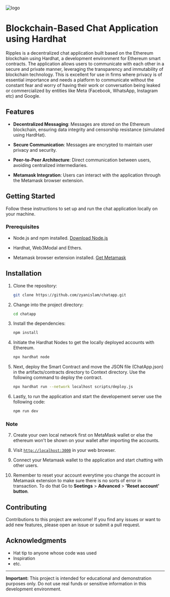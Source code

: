 ![logo](https://github.com/zyanislam/chatapp/assets/89903034/dcf6ad2f-c46e-4cc8-b54f-8fed344595e4)

# Blockchain-Based Chat Application using Hardhat

Ripples is a decentralized chat application built based on the Ethereum blockchain using Hardhat, a development environment for Ethereum smart contracts. The application allows users to communicate with each other in a secure and private manner, leveraging the transparency and immutability of blockchain technology. This is excellent for use in firms where privacy is of essential importance and needs a platform to communicate without the constant fear and worry of having their work or conversation being leaked or commercialized by entities like Meta (Facebook, WhatsApp, Instagram etc) and Google.

## Features

- **Decentralized Messaging**: Messages are stored on the Ethereum blockchain, ensuring data integrity and censorship resistance (simulated using HardHat).

- **Secure Communication**: Messages are encrypted to maintain user privacy and security.

- **Peer-to-Peer Architecture**: Direct communication between users, avoiding centralized intermediaries.

- **Metamask Integration**: Users can interact with the application through the Metamask browser extension.

## Getting Started

Follow these instructions to set up and run the chat application locally on your machine.

### Prerequisites

- Node.js and npm installed. [Download Node.js](https://nodejs.org/en/download/)
  
- Hardhat, Web3Modal and Ethers.

- Metamask browser extension installed. [Get Metamask](https://metamask.io/)

## Installation

1. Clone the repository:
   ```bash
   git clone https://github.com/zyanislam/chatapp.git
   ```

2. Change into the project directory:
   ```bash
   cd chatapp
   ```

3. Install the dependencies:
   ```bash
   npm install
   ```

4. Initiate the Hardhat Nodes to get the locally deployed accounts with Ethereum.
   ```bash
   npx hardhat node
   ```
   
5. Next, deploy the Smart Contract and move the JSON file (ChatApp.json) in the artifacts/contracts directory to Context directory. Use the following command to deploy the contract.
   ```bash
   npx hardhat run --network localhost scripts/deploy.js
   ```

6. Lastly, to run the application and start the developement server use the following code:
   ```bash
   npm run dev
   ```
   
### Note

7. Create your own local network first on MetaMask wallet or else the ethereum won't be shown on your wallet after importing the accounts.

8. Visit [`http://localhost:3000`](http://localhost:3000) in your web browser.

9. Connect your Metamask wallet to the application and start chatting with other users.
    
10. Remember to reset your account everytime you change the account in Metamask extension to make sure there is no sorts of error in transaction. To do that
    Go to **Seetings** > **Advanced** > **'Reset account' button**.


## Contributing

Contributions to this project are welcome! If you find any issues or want to add new features, please open an issue or submit a pull request.

## Acknowledgments

- Hat tip to anyone whose code was used
- Inspiration
- etc.

---

**Important:** This project is intended for educational and demonstration purposes only. Do not use real funds or sensitive information in this development environment.
